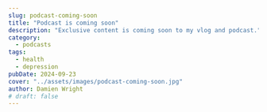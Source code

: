 ```yaml
---
slug: podcast-coming-soon
title: "Podcast is coming soon"
description: "Exclusive content is coming soon to my vlog and podcast."
category:
  - podcasts
tags:
  - health
  - depression
pubDate: 2024-09-23
cover: "../assets/images/podcast-coming-soon.jpg"
author: Damien Wright
# draft: false
---
```


